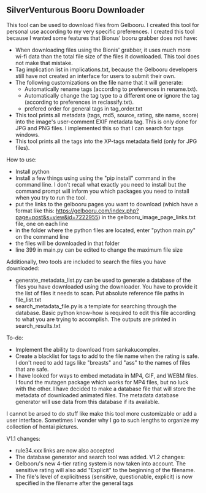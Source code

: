 ## SilverVenturous Booru Downloader

This tool can be used to download files from Gelbooru. I created this tool for personal use according to my very specific preferences. I created this tool because I wanted some features that Bionus' booru grabber does not have:
* When downloading files using the Bionis' grabber, it uses much more wi-fi data than the total file size of the files it downloaded. This tool does not make that mistake.
* Tag implication list in implications.txt, because the Gelbooru developers still have not created an interface for users to submit their own.
* The following customizations on the file name that it will generate:
	* Automatically rename tags (according to preferences in rename.txt).
	* Automatically change the tag type to a different one or ignore the tag (according to preferences in reclassify.txt).
	* prefered order for general tags in tag_order.txt
* This tool prints all metadata (tags, md5, source, rating, site name, score) into the image's user-comment EXIF metadata tag. This is only done for JPG and PNG files. I implemented this so that I can search for tags windows.
* This tool prints all the tags into the XP-tags metadata field (only for JPG files).

How to use:
* Install python
* Install a few things using using the "pip install" command in the command line. I don't recall what exactly you need to install but the command prompt will inform you which packages you need to install when you try to run the tool.
* put the links to the gelbooru pages you want to download (which have a format like this: https://gelbooru.com/index.php?page=post&s=view&id=7222955) in the gelbooru_image_page_links.txt file, one on each line
* in the folder where the python files are located, enter "python main.py" on the command line
* the files will be downloaded in that folder
* line 399 in main.py can be edited to change the maximum file size

Additionally, two tools are included to search the files you have downloaded:
* generate_metadata_list.py can be used to generate a database of the files you have downloaded using the downloader. You have to provide it the list of files it needs to scan. Put absolute reference file paths in file_list.txt
* search_metadata_file.py is a template for searching through the database. Basic python know-how is required to edit this file according to what you are trying to accomplish. The outputs are printed in search_results.txt

To-do:
* Implement the ability to download from sankakucomplex.
* Create a blacklist for tags to add to the file name when the rating is safe. I don't need to add tags like "breasts" and "ass" to the names of files that are safe.
* I have looked for ways to embed metadata in MP4, GIF, and WEBM files. I found the mutagen package which works for MP4 files, but no luck with the other. I have decided to make a database file that will store the metadata of downloaded animated files. The metadata database generator will use data from this database if its available.

I cannot be arsed to do stuff like make this tool more customizable or add a user interface. Sometimes I wonder why I go to such lengths to organize my collection of hentai pictures.

V1.1 changes:
* rule34.xxx links are now also accepted
* The database generator and search tool was added.
V1.2 changes:
* Gelbooru's new 4-tier rating system is now taken into account. The sensitive rating will also add "Explicit" to the beginning of the filename.
* The file's level of explicitness (sensitive, questionable, explicit) is now specified in the filename after the general tags